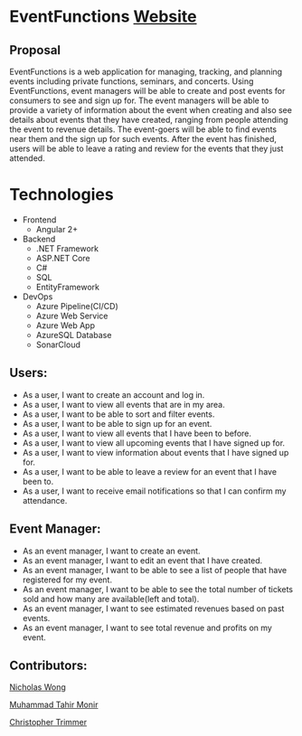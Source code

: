 # EventFunctions [Website](https://eventsfunctions.azurewebsites.net)
## Proposal
EventFunctions is a web application for managing, tracking, and planning events including private functions, seminars, and concerts. Using EventFunctions, event managers will be able to create and post events for consumers to see and sign up for. The event managers will be able to provide a variety of information about the event when creating and also see details about events that they have created, ranging from people attending the event to revenue details. The event-goers will be able to find events near them and the sign up for such events. After the event has finished, users will be able to leave a rating and review for the events that they just attended.

# Technologies
- Frontend
  - Angular 2+
- Backend
  - .NET Framework
  - ASP.NET Core
  - C#
  - SQL
  - EntityFramework
- DevOps
  - Azure Pipeline(CI/CD)
  - Azure Web Service
  - Azure Web App
  - AzureSQL Database
  - SonarCloud

## Users:
- As a user, I want to create an account and log in.
- As a user, I want to view all events that are in my area.
- As a user, I want to be able to sort and filter events.
- As a user, I want to be able to sign up for an event.
- As a user, I want to view all events that I have been to before.
- As a user, I want to view all upcoming events that I have signed up for.
- As a user, I want to view information about events that I have signed up for.
- As a user, I want to be able to leave a review for an event that I have been to.
- As a user, I want to receive email notifications so that I can confirm my attendance.

## Event Manager:
- As an event manager, I want to create an event.
- As an event manager, I want to edit an event that I have created.
- As an event manager, I want to be able to see a list of people that have registered for my event.
- As an event manager, I want to be able to see the total number of tickets sold and how many are available(left and total).
- As an event manager, I want to see estimated revenues based on past events.
- As an event manager, I want to see total revenue and profits on my event.

## Contributors:
[Nicholas Wong](https://github.com/nicholasvvong)

[Muhammad Tahir Monir](https://github.com/mtmonir)

[Christopher Trimmer](https://github.com/cpt409)
